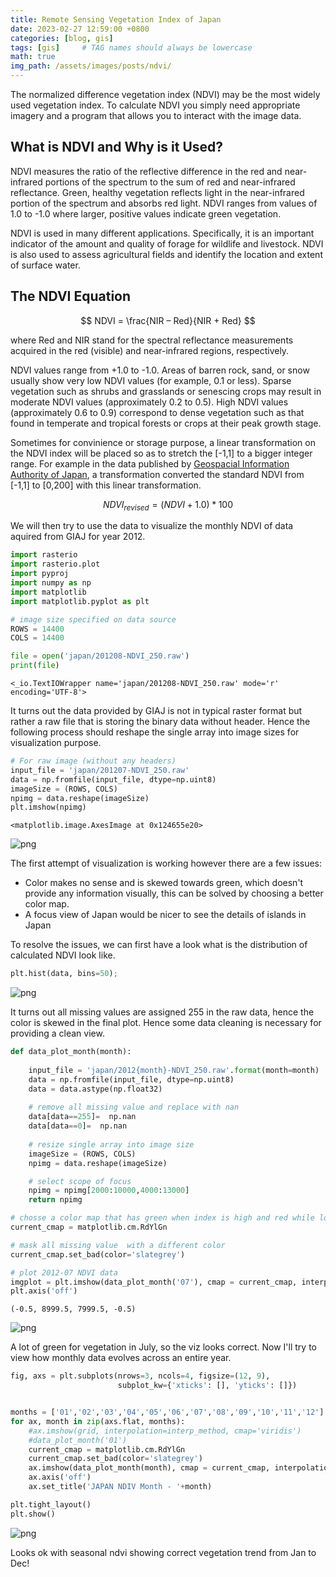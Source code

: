 ```yaml
---
title: Remote Sensing Vegetation Index of Japan
date: 2023-02-27 12:59:00 +0800
categories: [blog, gis]
tags: [gis]     # TAG names should always be lowercase
math: true
img_path: /assets/images/posts/ndvi/
---
```



The normalized difference vegetation index (NDVI) may be the most widely used vegetation index. To calculate NDVI you simply need appropriate imagery and a program that allows you to interact with the image data. 

## What is NDVI and Why is it Used?
NDVI measures the ratio of the reflective difference in the red and near-infrared portions of the spectrum to the sum of red and near-infrared reflectance. Green, healthy vegetation reflects light in the near-infrared portion of the spectrum and absorbs red light. NDVI ranges from values of 1.0 to -1.0 where larger, positive values indicate green vegetation.

NDVI is used in many different applications. Specifically, it is an important indicator of the amount and quality of forage for wildlife and livestock. NDVI is also used to assess agricultural fields and identify the location and extent of surface water.

## The NDVI Equation

$$ NDVI = \frac{NIR – Red}{NIR + Red} $$

where Red and NIR stand for the spectral reflectance measurements acquired in the red (visible) and near-infrared regions, respectively.

NDVI values range from +1.0 to -1.0. Areas of barren rock, sand, or snow usually show very low NDVI values (for example, 0.1 or less). Sparse vegetation such as shrubs and grasslands or senescing crops may result in moderate NDVI values (approximately 0.2 to 0.5). High NDVI values (approximately 0.6 to 0.9) correspond to dense vegetation such as that found in temperate and tropical forests or crops at their peak growth stage. 

Sometimes for convinience or storage purpose, a linear transformation on the NDVI index will be placed so as to stretch the [-1,1] to a bigger integer range. For example in the data published by [Geospacial Information Authority of Japan](https://www.gsi.go.jp/kankyochiri/ndvi_e.html), a transformation converted the standard NDVI from [-1,1] to [0,200] with this linear transformation. 

$$ NDVI_{revised} = (NDVI + 1.0) * 100 $$

We will then try to use the data to visualize the monthly NDVI of data aquired from GIAJ for year 2012. 


```python
import rasterio
import rasterio.plot
import pyproj
import numpy as np
import matplotlib
import matplotlib.pyplot as plt
```


```python
# image size specified on data source 
ROWS = 14400    
COLS = 14400

file = open('japan/201208-NDVI_250.raw')  
print(file)
```

    <_io.TextIOWrapper name='japan/201208-NDVI_250.raw' mode='r' encoding='UTF-8'>


It turns out the data provided by GIAJ is not in typical raster format but rather a raw file that is storing the binary data without header. Hence the following process should reshape the single array into image sizes for visualization purpose. 


```python
# For raw image (without any headers)
input_file = 'japan/201207-NDVI_250.raw'
data = np.fromfile(input_file, dtype=np.uint8)
imageSize = (ROWS, COLS)
npimg = data.reshape(imageSize)
plt.imshow(npimg)
```




    <matplotlib.image.AxesImage at 0x124655e20>




    
![png](ndvi_files/ndvi_4_1.png)
    


The first attempt of visualization is working however there are a few issues:
- Color makes no sense and is skewed towards green, which doesn't provide any information visually, this can be solved by choosing a better color map. 
- A focus view of Japan would be nicer to see the details of islands in Japan

To resolve the issues, we can first have a look what is the distribution of calculated NDVI look like. 


```python
plt.hist(data, bins=50);
```


    
![png](ndvi_files/ndvi_6_0.png)
    


It turns out all missing values are assigned 255 in the raw data, hence the color is skewed in the final plot. Hence some data cleaning is necessary for providing a clean view. 


```python
def data_plot_month(month):
    
    input_file = 'japan/2012{month}-NDVI_250.raw'.format(month=month)
    data = np.fromfile(input_file, dtype=np.uint8)
    data = data.astype(np.float32)
    
    # remove all missing value and replace with nan
    data[data==255]=  np.nan
    data[data==0]=  np.nan
    
    # resize single array into image size 
    imageSize = (ROWS, COLS)
    npimg = data.reshape(imageSize)

    # select scope of focus 
    npimg = npimg[2000:10000,4000:13000] 
    return npimg

# chosse a color map that has green when index is high and red while low 
current_cmap = matplotlib.cm.RdYlGn

# mask all missing value  with a different color
current_cmap.set_bad(color='slategrey')

# plot 2012-07 NDVI data 
imgplot = plt.imshow(data_plot_month('07'), cmap = current_cmap, interpolation='nearest')
plt.axis('off')
```




    (-0.5, 8999.5, 7999.5, -0.5)




    
![png](ndvi_files/ndvi_8_1.png)
    


A lot of green for vegetation in July, so the viz looks correct. Now I'll try to view how monthly data evolves across an entire year. 


```python
fig, axs = plt.subplots(nrows=3, ncols=4, figsize=(12, 9),
                        subplot_kw={'xticks': [], 'yticks': []})


months = ['01','02','03','04','05','06','07','08','09','10','11','12']
for ax, month in zip(axs.flat, months):
    #ax.imshow(grid, interpolation=interp_method, cmap='viridis')
    #data_plot_month('01')
    current_cmap = matplotlib.cm.RdYlGn
    current_cmap.set_bad(color='slategrey')
    ax.imshow(data_plot_month(month), cmap = current_cmap, interpolation='nearest')
    ax.axis('off')
    ax.set_title('JAPAN NDIV Month - '+month)

plt.tight_layout()
plt.show()
```


    
![png](ndvi_files/ndvi_10_0.png)
    


Looks ok with seasonal ndvi showing correct vegetation trend from Jan to Dec! 
